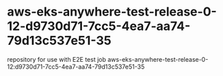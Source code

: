 # aws-eks-anywhere-test-release-0-12-d9730d71-7cc5-4ea7-aa74-79d13c537e51-35
repository for use with E2E test job aws-eks-anywhere-test-release-0-12:d9730d71-7cc5-4ea7-aa74-79d13c537e51-35
